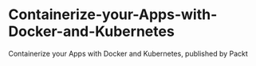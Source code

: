 # Containerize-your-Apps-with-Docker-and-Kubernetes
Containerize your Apps with Docker and Kubernetes, published by Packt
